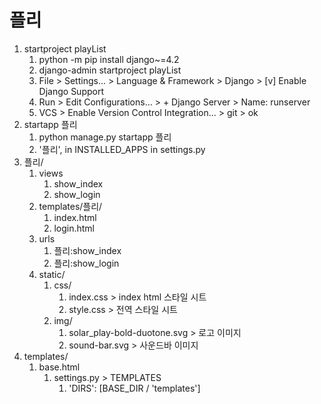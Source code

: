 # 플리

1. startproject playList
   1. python -m pip install django~=4.2
   2. django-admin startproject playList
   3. File > Settings... > Language & Framework > Django > [v] Enable Django Support
   4. Run > Edit Configurations... > + Django Server > Name: runserver
   5. VCS > Enable Version Control Integration... > git > ok
2. startapp 플리
   1. python manage.py startapp 플리
   2. '플리', in INSTALLED_APPS in settings.py
3. 플리/
   1. views
      1. show_index
      2. show_login
   2. templates/플리/
      1. index.html
      2. login.html
   3. urls
      1. 플리:show_index
      2. 플리:show_login
   4. static/
      1. css/
         1. index.css > index html 스타일 시트
         2. style.css > 전역 스타일 시트
      2. img/
         1. solar_play-bold-duotone.svg > 로고 이미지
         2. sound-bar.svg > 사운드바 이미지
4. templates/
   1. base.html
      1. settings.py > TEMPLATES
         1. 'DIRS': [BASE_DIR / 'templates']